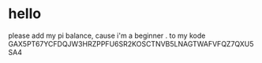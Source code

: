 # hello
 please add my pi balance, cause i'm a beginner . to my kode    GAX5PT67YCFDQJW3HRZPPFU6SR2KOSCTNVB5LNAGTWAFVFQZ7QXU5SA4
